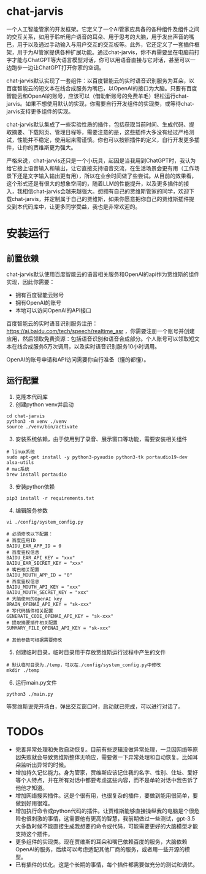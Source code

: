 # chat-jarvis

一个人工智能管家的开发框架。它定义了一个AI管家应具备的各种组件及组件之间的交互关系，如用于聆听用户语音的耳朵、用于思考的大脑，用于发出声音的嘴巴，用于以及通过手动输入与用户交互的交互板等。此外，它还定义了一套插件框架，用于为AI管家提供各种扩展功能。通过chat-jarvis，你不再需要坐在电脑前打字才能与ChatGPT等大语言模型对话，你可以用语音直接与它对话，甚至可以一边跑步一边让ChatGPT打开你家的空调。

chat-jarvis默认实现了一套组件：以百度智能云的实时语音识别服务为耳朵，以百度智能云的短文本在线合成服务为嘴巴，以OpenAI的接口为大脑。只要有百度智能云和OpenAI的账号，应该可以（借助新账号的免费羊毛）轻松运行chat-jarvis。如果不想使用默认的实现，你需要自行开发组件的实现类，或等待chat-jarvis支持更多组件的实现。

chat-jarvis默认集成了一些实验性质的插件，包括获取当前时间、生成代码、提取摘要、下载网页、管理日程等，需要注意的是，这些插件大多没有经过严格测试，性能并不稳定，使用起来需谨慎。你也可以按照插件的定义，自行开发更多插件，让你的贾维斯更为强大。

严格来说，chat-jarvis还只是一个小玩具，起因是当我用到ChatGPT时，我认为给它接上语音输入和输出，让它直接支持语音交流，在生活场景会更有用（工作场景下还是文字输入输出更有用），所以在业余时间做了些尝试。从目前的效果看，这个形式还是有很大的想象空间的，随着LLM的性能提升，以及更多插件的接入，我相信chat-jarvis会越来越强大。想拥有自己的贾维斯管家的同学，欢迎下载chat-jarvis，并定制属于自己的贾维斯，如果你愿意把你自己的贾维斯插件提交到本代码库中，让更多同学受益，我也是非常欢迎的。

# 安装运行

## 前置依赖

chat-jarvis默认使用百度智能云的语音相关服务和OpenAI的api作为贾维斯的组件实现，因此你需要：

- 拥有百度智能云账号
- 拥有OpenAI的账号
- 本地可以访问OpenAI的API接口

百度智能云的实时语音识别服务注册：https://ai.baidu.com/tech/speech/realtime_asr ，你需要注册一个账号并创建应用，然后领取免费资源：包括语音识别和语音合成部分。个人账号可以领取短文本在线合成服务5万次调用，以及实时语音识别服务10小时调用。

OpenAI的账号申请和API访问需要你自行准备（懂的都懂）。

## 运行配置

1. 克隆本代码库
2. 创建python venv并启动

```
cd chat-jarvis
python3 -m venv ./venv
source ./venv/bin/activate
```

3. 安装系统依赖，由于使用到了录音、展示窗口等功能，需要安装相关组件

```
# linux系统
sudo apt-get install -y python3-pyaudio python3-tk portaudio19-dev alsa-utils
# mac系统
brew install portaudio
```



3. 安装python依赖

```
pip3 install -r requirements.txt
```

4. 编辑服务参数

```
vi ./config/system_config.py

# 必须修改以下配置：
# 百度应用ID
BAIDU_EAR_APP_ID = 0
# 百度鉴权信息
BAIDU_EAR_API_KEY = "xxx"
BAIDU_EAR_SECRET_KEY = "xxx"
# 嘴巴相关配置
BAIDU_MOUTH_APP_ID = "0"
# 百度鉴权信息
BAIDU_MOUTH_API_KEY = "xxx"
BAIDU_MOUTH_SECRET_KEY = "xxx"
# 大脑使用的OpenAI key
BRAIN_OPENAI_API_KEY = "sk-xxx"
# 写代码插件相关配置
GENERATE_CODE_OPENAI_API_KEY = "sk-xxx"
# 提取摘要插件相关配置
SUMMARY_FILE_OPENAI_API_KEY = "sk-xxx"

# 其他参数可根据需要修改
```

5. 创建临时目录，临时目录用于存放贾维斯运行过程中产生的文件

```
# 默认临时目录为./temp，可以在./config/system_config.py中修改
mkdir ./temp
```

6. 运行main.py文件

```
python3 ./main.py
```

等贾维斯说完开场白，弹出交互窗口时，启动就已完成，可以进行对话了。

# TODOs

- 完善异常处理和失败自动恢复。目前有些逻辑没做异常处理，一旦因网络等原因失败就会导致贾维斯整体无响应，需要做一下异常处理和自动恢复。比如耳朵监听出异常的时候。
- 增加持久记忆能力。身为管家，贾维斯应该记住我的名字、性别、住址、爱好等个人特点，并在所有对话中都要考虑这些内容，而不是单轮对话中我告诉了他他才知道。
- 增加网络搜索插件。这是个很有用，也很复杂的插件，要做到能用很简单，要做到好用很难。
- 增加执行命令或python代码的插件。让贾维斯能够直接操纵我的电脑是个很危险也很刺激的事情，这需要他有更高的智慧，我前期做过一些测试，gpt-3.5大多数时候不能直接生成我想要的命令或代码，可能需要更好的大脑模型才能支持这个插件。
- 更多组件的实现类。现在贾维斯的耳朵和嘴巴依赖百度的服务，大脑依赖OpenAI的服务，后续可以考虑适配其他厂商的服务，或者用一些开源的模型。
- 已有插件的优化。这是个长期的事情，每个插件都需要做充分的测试和调优。
